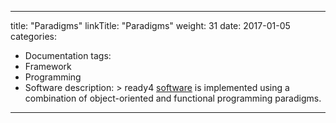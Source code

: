 
---
title: "Paradigms"
linkTitle: "Paradigms"
weight: 31
date: 2017-01-05
categories: 
- Documentation
tags:
- Framework
- Programming
- Software
description: >
  ready4 [software](/docs/getting-started/software/) is implemented using a combination of object-oriented  and functional programming paradigms.
---


